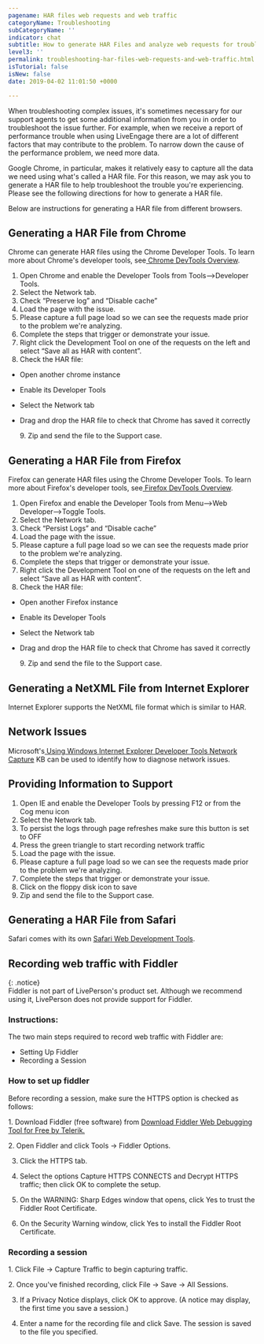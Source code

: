 ```yaml
---
pagename: HAR files web requests and web traffic
categoryName: Troubleshooting
subCategoryName: ''
indicator: chat
subtitle: How to generate HAR Files and analyze web requests for troubleshooting
level3: ''
permalink: troubleshooting-har-files-web-requests-and-web-traffic.html
isTutorial: false
isNew: false
date: 2019-04-02 11:01:50 +0000

---
```

When troubleshooting complex issues, it's sometimes necessary for our support agents to get some additional information from you in order to troubleshoot the issue further. For example, when we receive a report of performance trouble when using LiveEngage there are a lot of different factors that may contribute to the problem. To narrow down the cause of the performance problem, we need more data.

Google Chrome, in particular, makes it relatively easy to capture all the data we need using what's called a HAR file. For this reason, we may ask you to generate a HAR file to help troubleshoot the trouble you're experiencing. Please see the following directions for how to generate a HAR file.

Below are instructions for generating a HAR file from different browsers.

## Generating a HAR File from Chrome

Chrome can generate HAR files using the Chrome Developer Tools. To learn more about Chrome's developer tools, see[ Chrome DevTools Overview](https://developer.chrome.com/devtools).

1. Open Chrome and enable the Developer Tools from Tools-->Developer Tools.
2. Select the Network tab.
3. Check “Preserve log” and “Disable cache”
4. Load the page with the issue.
5. Please capture a full page load so we can see the requests made prior to the problem we're analyzing.
6. Complete the steps that trigger or demonstrate your issue.
7. Right click the Development Tool on one of the requests on the left and select “Save all as HAR with content”.
8. Check the HAR file:

* Open another chrome instance
* Enable its Developer Tools
* Select the Network tab
* Drag and drop the HAR file to check that Chrome has saved it correctly

  9\. Zip and send the file to the Support case.

## Generating a HAR File from Firefox

Firefox can generate HAR files using the Chrome Developer Tools. To learn more about Firefox's developer tools, see[ Firefox DevTools Overview](https://developer.mozilla.org/en-US/docs/Tools).

1. Open Firefox and enable the Developer Tools from Menu-->Web Developer-->Toggle Tools.
2. Select the Network tab.
3. Check “Persist Logs” and “Disable cache”
4. Load the page with the issue.
5. Please capture a full page load so we can see the requests made prior to the problem we're analyzing.
6. Complete the steps that trigger or demonstrate your issue.
7. Right click the Development Tool on one of the requests on the left and select “Save all as HAR with content”.
8. Check the HAR file:

* Open another Firefox instance
* Enable its Developer Tools
* Select the Network tab
* Drag and drop the HAR file to check that Chrome has saved it correctly

  9\. Zip and send the file to the Support case.

## Generating a NetXML File from Internet Explorer

Internet Explorer supports the NetXML file format which is similar to HAR.

## Network Issues

Microsoft's[ Using Windows Internet Explorer Developer Tools Network Capture](http://msdn.microsoft.com/en-us/library/gg130952(v=vs.85).aspx) KB can be used to identify how to diagnose network issues.

## Providing Information to Support

1. Open IE and enable the Developer Tools by pressing F12 or from the Cog menu icon
2. Select the Network tab.
3. To persist the logs through page refreshes make sure this button is set to OFF
4. Press the green triangle to start recording network traffic
5. Load the page with the issue.
6. Please capture a full page load so we can see the requests made prior to the problem we're analyzing.
7. Complete the steps that trigger or demonstrate your issue.
8. Click on the floppy disk icon to save
9. Zip and send the file to the Support case.

## Generating a HAR File from Safari

Safari comes with its own [Safari Web Development Tools](https://support.apple.com/en-il/guide/safari-developer/dev073038698/mac).

## Recording web traffic with Fiddler

{: .notice}  
Fiddler is not part of LivePerson's product set. Although we recommend using it, LivePerson does not provide support for Fiddler.

### Instructions:

The two main steps required to record web traffic with Fiddler are:

* Setting Up Fiddler
* Recording a Session

### How to set up fiddler

Before recording a session, make sure the HTTPS option is checked as follows:

1\. Download Fiddler (free software) from [Download Fiddler Web Debugging Tool for Free by Telerik.](https://www.telerik.com/download/fiddler)

2\. Open Fiddler and click Tools  -> Fiddler Options.

 3. Click the HTTPS tab.

 4. Select the options Capture HTTPS CONNECTS and Decrypt HTTPS traffic; then click OK to complete the setup.

 5. On the WARNING: Sharp Edges window that opens, click Yes to trust the Fiddler Root Certificate.

 6. On the Security Warning window, click Yes to install the Fiddler Root Certificate.

### Recording a session

1\. Click File -> Capture Traffic to begin capturing traffic.

2\. Once you've finished recording, click File -> Save -> All Sessions.

 3. If a Privacy Notice displays, click OK to approve. (A notice may display, the first time you save a session.)

 4. Enter a name for the recording file and click Save. The session is saved to the file you specified.
